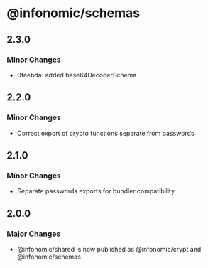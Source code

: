 # @infonomic/schemas

## 2.3.0

### Minor Changes

- 0feebda: added base64DecoderSchema

## 2.2.0

### Minor Changes

- Correct export of crypto functions separate from passwords

## 2.1.0

### Minor Changes

- Separate passwords exports for bundler compatibility

## 2.0.0

### Major Changes

- @infonomic/shared is now published as @infonomic/crypt and @infonomic/schemas
